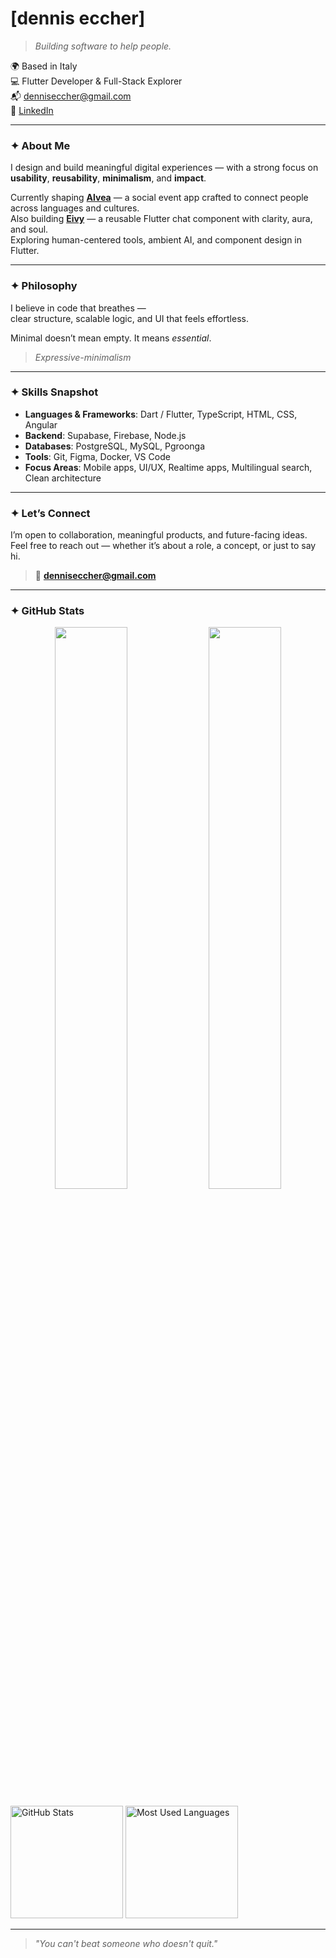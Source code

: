 # [dennis eccher]

> *Building software to help people.*

🌍 Based in Italy  
💻 Flutter Developer & Full-Stack Explorer  
📬 denniseccher@gmail.com  
📎 [LinkedIn](https://www.linkedin.com/in/dennis-eccher-96602a2a7/)

---

### ✦ About Me

I design and build meaningful digital experiences — with a strong focus on **usability**, **reusability**, **minimalism**, and **impact**.

Currently shaping [**Alvea**](https://github.com/denniseccher) — a social event app crafted to connect people across languages and cultures.  
Also building [**Eivy**](https://github.com/denniseccher/eivy) — a reusable Flutter chat component with clarity, aura, and soul.  
Exploring human-centered tools, ambient AI, and component design in Flutter.

---

### ✦ Philosophy

I believe in code that breathes —  
clear structure, scalable logic, and UI that feels effortless.

Minimal doesn’t mean empty. It means *essential*.

> *Expressive-minimalism*

---

### ✦ Skills Snapshot

- **Languages & Frameworks**: Dart / Flutter, TypeScript, HTML, CSS, Angular  
- **Backend**: Supabase, Firebase, Node.js  
- **Databases**: PostgreSQL, MySQL, Pgroonga  
- **Tools**: Git, Figma, Docker, VS Code  
- **Focus Areas**: Mobile apps, UI/UX, Realtime apps, Multilingual search, Clean architecture

---

### ✦ Let’s Connect

I’m open to collaboration, meaningful products, and future-facing ideas.  
Feel free to reach out — whether it’s about a role, a concept, or just to say hi.

> 📮 **denniseccher@gmail.com**

---

### ✦ GitHub Stats

<p align="center">
  <img src="https://github-readme-stats.vercel.app/api?username=denniseccher&show_icons=true&hide_title=true&hide_rank=true&include_all_commits=true&hide=issues&theme=transparent" width="48%" />
  <img src="https://github-readme-stats.vercel.app/api/top-langs/?username=denniseccher&layout=compact&theme=transparent&hide_title=true" width="48%" />
</p>


<div>
  <img height="180rem" alt="GitHub Stats" src="https://github-readme-stats.vercel.app/api?username=denniseccher&show_icons=true&theme=dark&count_private=true&bg_color=0d1117"/>
  <img height="180em" alt="Most Used Languages" src="https://github-readme-stats.vercel.app/api/top-langs/?username=denniseccher&layout=compact&langs_count-16&theme=dark&bg_color=0d1117"/>
</div>

---

> *"You can't beat someone who doesn't quit."*
